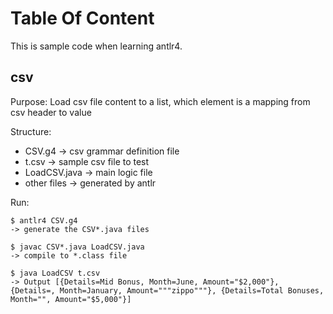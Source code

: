 # Table Of Content
This is sample code when learning antlr4.
## csv 
Purpose: Load csv file content to a list, which element is a mapping from csv header to value

Structure:
- CSV.g4        -> csv grammar definition file
- t.csv         -> sample csv file to test
- LoadCSV.java  -> main logic file
- other files   -> generated by antlr

Run:

```
$ antlr4 CSV.g4
-> generate the CSV*.java files

$ javac CSV*.java LoadCSV.java
-> compile to *.class file

$ java LoadCSV t.csv
-> Output [{Details=Mid Bonus, Month=June, Amount="$2,000"}, {Details=, Month=January, Amount="""zippo"""}, {Details=Total Bonuses, Month="", Amount="$5,000"}]

```
